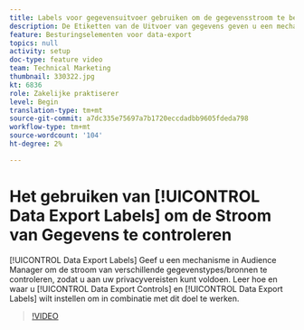 ```yaml
---
title: Labels voor gegevensuitvoer gebruiken om de gegevensstroom te beheren
description: De Etiketten van de Uitvoer van gegevens geven u een mechanisme in Audience Manager om de stroom van verschillende gegevenstypes/bronnen te controleren, zodat u aan uw privacyvereisten kunt voldoen. Leer hoe en waar te om de Controles van de Uitvoer van Gegevens en de Etiketten van de Uitvoer van Gegevens te plaatsen, om aan dit doel gelijktijdig te werken.
feature: Besturingselementen voor data-export
topics: null
activity: setup
doc-type: feature video
team: Technical Marketing
thumbnail: 330322.jpg
kt: 6836
role: Zakelijke praktiserer
level: Begin
translation-type: tm+mt
source-git-commit: a7dc335e75697a7b1720eccdadbb9605fdeda798
workflow-type: tm+mt
source-wordcount: '104'
ht-degree: 2%

---
```



# Het gebruiken van [!UICONTROL Data Export Labels] om de Stroom van Gegevens te controleren

[!UICONTROL Data Export Labels] Geef u een mechanisme in Audience Manager om de stroom van verschillende gegevenstypes/bronnen te controleren, zodat u aan uw privacyvereisten kunt voldoen. Leer hoe en waar u [!UICONTROL Data Export Controls] en [!UICONTROL Data Export Labels] wilt instellen om in combinatie met dit doel te werken.

>[!VIDEO](https://video.tv.adobe.com/v/330322/?quality=12&learn=on)
